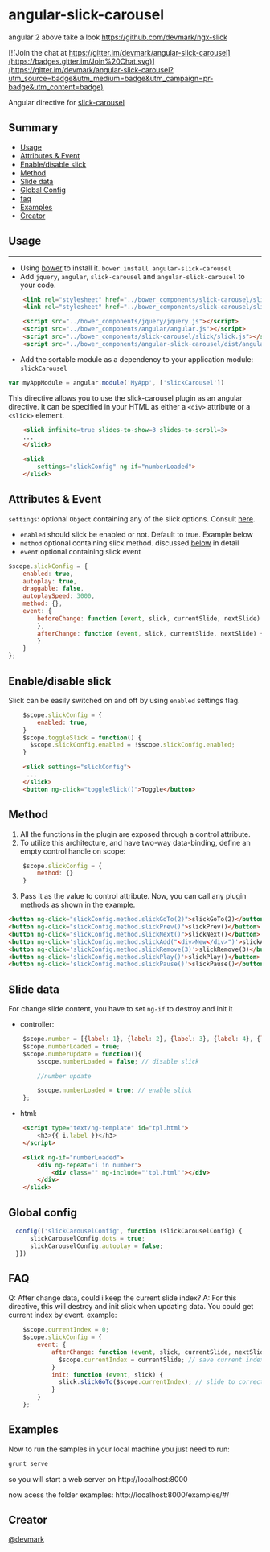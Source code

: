 angular-slick-carousel
======================

angular 2 above take a look https://github.com/devmark/ngx-slick


[![Join the chat at https://gitter.im/devmark/angular-slick-carousel](https://badges.gitter.im/Join%20Chat.svg)](https://gitter.im/devmark/angular-slick-carousel?utm_source=badge&utm_medium=badge&utm_campaign=pr-badge&utm_content=badge)

Angular directive for [slick-carousel](http://kenwheeler.github.io/slick/)


## Summary

- [Usage](#usage)
- [Attributes & Event](#attributes--event)
- [Enable/disable slick](#enabledisable-slick)
- [Method](#method)
- [Slide data](#slide-data)
- [Global Config](#global-config)
- [faq](#faq)
- [Examples](#examples)
- [Creator](#creator)



## Usage
-----

- Using [bower](http://bower.io/) to install it. `bower install angular-slick-carousel`
- Add `jquery`, `angular`, `slick-carousel` and `angular-slick-carousel` to your code.

```html
    <link rel="stylesheet" href="../bower_components/slick-carousel/slick/slick.css">
    <link rel="stylesheet" href="../bower_components/slick-carousel/slick/slick-theme.css">

    <script src="../bower_components/jquery/jquery.js"></script>
    <script src="../bower_components/angular/angular.js"></script>
    <script src="../bower_components/slick-carousel/slick/slick.js"></script>
    <script src="../bower_components/angular-slick-carousel/dist/angular-slick.min.js"></script>
```

- Add the sortable module as a dependency to your application module: `slickCarousel`

```js
var myAppModule = angular.module('MyApp', ['slickCarousel'])
```

This directive allows you to use the slick-carousel plugin as
an angular directive. It can be specified in your HTML
as either a `<div>` attribute or a `<slick>` element.

```html
    <slick infinite=true slides-to-show=3 slides-to-scroll=3>
    ...
    </slick>

    <slick
        settings="slickConfig" ng-if="numberLoaded">
    </slick>
```

## Attributes & Event
`settings`: optional `Object` containing any of the slick options. Consult [here](http://kenwheeler.github.io/slick/#settings).
 - `enabled` should slick be enabled or not. Default to true. Example below
 - `method` optional containing slick method. discussed [below](#method) in detail
 - `event` optional containing slick event

```javascript
$scope.slickConfig = {
    enabled: true,
    autoplay: true,
    draggable: false,
    autoplaySpeed: 3000,
    method: {},
    event: {
        beforeChange: function (event, slick, currentSlide, nextSlide) {
        },
        afterChange: function (event, slick, currentSlide, nextSlide) {
        }
    }
};
```
## Enable/disable slick
Slick can be easily switched on and off by using `enabled` settings flag.
```js
    $scope.slickConfig = {
        enabled: true,
    }
    $scope.toggleSlick = function() {
      $scope.slickConfig.enabled = !$scope.slickConfig.enabled;
    }
```
```html
    <slick settings="slickConfig">
     ...
    </slick>
    <button ng-click="toggleSlick()">Toggle</button>
```


## Method
1. All the functions in the plugin are exposed through a control
attribute.
2. To utilize this architecture, and have two-way data-binding,
define an empty control handle on scope:
```js
    $scope.slickConfig = {
        method: {}
    }
```
3. Pass it as the value to control attribute. Now, you can call any plugin methods
as shown in the example.

```html
<button ng-click="slickConfig.method.slickGoTo(2)">slickGoTo(2)</button>
<button ng-click="slickConfig.method.slickPrev()">slickPrev()</button>
<button ng-click="slickConfig.method.slickNext()">slickNext()</button>
<button ng-click='slickConfig.method.slickAdd("<div>New</div>")'>slickAdd()</button>
<button ng-click='slickConfig.method.slickRemove(3)'>slickRemove(3)</button>
<button ng-click='slickConfig.method.slickPlay()'>slickPlay()</button>
<button ng-click='slickConfig.method.slickPause()'>slickPause()</button>
```

## Slide data
For change slide content, you have to set `ng-if` to destroy and init it

- controller:
```js
    $scope.number = [{label: 1}, {label: 2}, {label: 3}, {label: 4}, {label: 5}, {label: 6}, {label: 7}, {label: 8}];
    $scope.numberLoaded = true;
    $scope.numberUpdate = function(){
        $scope.numberLoaded = false; // disable slick

        //number update

        $scope.numberLoaded = true; // enable slick
    };
```
- html:
```html
    <script type="text/ng-template" id="tpl.html">
        <h3>{{ i.label }}</h3>
    </script>

    <slick ng-if="numberLoaded">
        <div ng-repeat="i in number">
            <div class="" ng-include="'tpl.html'"></div>
        </div>
    </slick>
```

## Global config
  ```js
    config(['slickCarouselConfig', function (slickCarouselConfig) {
        slickCarouselConfig.dots = true;
        slickCarouselConfig.autoplay = false;
    }])
  ```

## FAQ
Q: After change data, could i keep the current slide index?
A: For this directive, this will destroy and init slick when updating data. You could get current index by event.
example:
```js
    $scope.currentIndex = 0;
    $scope.slickConfig = {
        event: {
            afterChange: function (event, slick, currentSlide, nextSlide) {
              $scope.currentIndex = currentSlide; // save current index each time
            }
            init: function (event, slick) {
              slick.slickGoTo($scope.currentIndex); // slide to correct index when init
            }
        }
    };
```

## Examples

Now to run the samples in your local machine you just need to run:

```sh
grunt serve
```

so you will start a web server on http://localhost:8000

now acess the folder examples: http://localhost:8000/examples/#/


## Creator
[@devmark](https://github.com/devmark)
